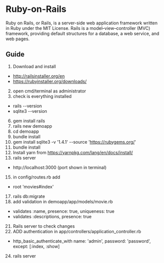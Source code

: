 # Ruby-on-Rails

Ruby on Rails, or Rails, is a server-side web application framework written in Ruby under the MIT License. Rails is a model–view–controller (MVC) framework, providing default structures for a database, a web service, and web pages.

## Guide

1. Download and install

- http://railsinstaller.org/en
- https://rubyinstaller.org/downloads/

2. open cmd/terminal as administrator
3. check is everything installed

- rails --version
- sqlite3 --version

6. gem install rails
7. rails new demoapp
8. cd demoapp
9. bundle install
10. gem install sqlite3 -v '1.4.1' --source 'https://rubygems.org/'
11. bundle install
12. Install yarn from https://yarnpkg.com/lang/en/docs/install/
13. rails server

- http://localhost:3000 (port shown in terminal)

15. in config/routes.rb add

- root 'movies#index'

17. rails db:migrate
18. add validation in demoapp/app/models/movie.rb

- validates :name, presence: true, uniqueness: true
- validates :descriptions, presence: true

21. Rails server to check changes
22. ADD authentication in app/controllers/application_controller.rb

- http_basic_authenticate_with name: 'admin', password: 'password', except: [:index, :show]

24. rails server
